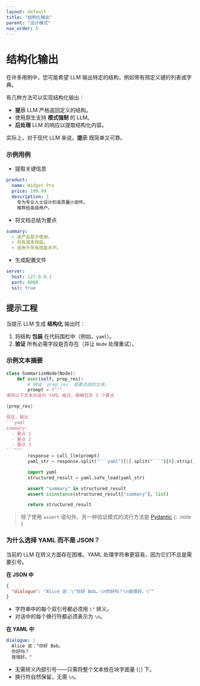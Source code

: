 ```yaml
---
layout: default
title: "结构化输出"
parent: "设计模式"
nav_order: 5
---
```


# 结构化输出

在许多用例中，您可能希望 LLM 输出特定的结构，例如带有预定义键的列表或字典。

有几种方法可以实现结构化输出：
- **提示** LLM 严格返回定义的结构。
- 使用原生支持 **模式强制** 的 LLM。
- **后处理** LLM 的响应以提取结构化内容。

实际上，对于现代 LLM 来说，**提示** 既简单又可靠。

### 示例用例

- 提取关键信息

```yaml
product:
  name: Widget Pro
  price: 199.99
  description: |
    专为专业人士设计的高质量小部件。
    推荐给高级用户。
```

- 将文档总结为要点

```yaml
summary:
  - 该产品易于使用。
  - 具有成本效益。
  - 适用于所有技能水平。
```

- 生成配置文件

```yaml
server:
  host: 127.0.0.1
  port: 8080
  ssl: true
```

## 提示工程

当提示 LLM 生成 **结构化** 输出时：
1. 将结构 **包装** 在代码围栏中（例如，`yaml`）。
2. **验证** 所有必需字段是否存在（并让 `Node` 处理重试）。

### 示例文本摘要

```python
class SummarizeNode(Node):
    def exec(self, prep_res):
        # 假设 `prep_res` 是要总结的文本。
        prompt = f"""
请将以下文本总结为 YAML 格式，精确包含 3 个要点

{prep_res}

现在，输出：
```yaml
summary:
  - 要点 1
  - 要点 2
  - 要点 3
```"""
        response = call_llm(prompt)
        yaml_str = response.split("```yaml")[1].split("```")[0].strip()

        import yaml
        structured_result = yaml.safe_load(yaml_str)

        assert "summary" in structured_result
        assert isinstance(structured_result["summary"], list)

        return structured_result
```

> 除了使用 `assert` 语句外，另一种验证模式的流行方法是 [Pydantic](https://github.com/pydantic/pydantic)
{: .note }

### 为什么选择 YAML 而不是 JSON？

当前的 LLM 在转义方面存在困难。YAML 处理字符串更容易，因为它们不总是需要引号。

**在 JSON 中**

```json
{
  "dialogue": "Alice 说：\"你好 Bob。\n你好吗？\n我很好。\""
}
```

- 字符串中的每个双引号都必须用 `\"` 转义。
- 对话中的每个换行符都必须表示为 `\n`。

**在 YAML 中**

```yaml
dialogue: |
  Alice 说："你好 Bob。
  你好吗？
  我很好。"
```

- 无需转义内部引号——只需将整个文本放在块字面量 (`|`) 下。
- 换行符自然保留，无需 `\n`。